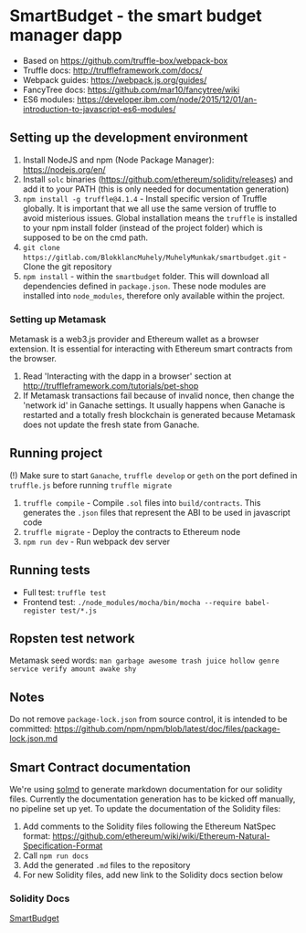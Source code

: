 # SmartBudget - the smart budget manager dapp
* Based on https://github.com/truffle-box/webpack-box
* Truffle docs: http://truffleframework.com/docs/
* Webpack guides: https://webpack.js.org/guides/
* FancyTree docs: https://github.com/mar10/fancytree/wiki
* ES6 modules: https://developer.ibm.com/node/2015/12/01/an-introduction-to-javascript-es6-modules/

## Setting up the development environment
1. Install NodeJS and npm (Node Package Manager): https://nodejs.org/en/
1. Install `solc` binaries (https://github.com/ethereum/solidity/releases) and add it to your PATH (this is only needed for documentation generation)
1. `npm install -g truffle@4.1.4` - Install specific version of Truffle globally. It is important that we all use the same version of truffle to avoid misterious issues. Global installation means the `truffle` is installed to your npm install folder (instead of the project folder) which is supposed to be on the cmd path.
1. `git clone https://gitlab.com/BlokklancMuhely/MuhelyMunkak/smartbudget.git`  - Clone the git repository
1. `npm install` - within the `smartbudget` folder. This will download all dependencies defined in `package.json`. These node modules are installed into `node_modules`, therefore only available within the project.

### Setting up Metamask
Metamask is a web3.js provider and Ethereum wallet as a browser extension. It is essential for interacting with Ethereum smart contracts from the browser.
1. Read 'Interacting with the dapp in a browser' section at http://truffleframework.com/tutorials/pet-shop
2. If Metamask transactions fail because of invalid nonce, then change the 'network id' in Ganache settings. It usually happens when Ganache is restarted and a totally fresh blockchain is generated because Metamask does not update the fresh state from Ganache.

## Running project
(!) Make sure to start `Ganache`, `truffle develop` or `geth` on the port defined in `truffle.js` before running `truffle migrate`

1. `truffle compile` - Compile `.sol` files into `build/contracts`. This generates the `.json` files that represent the ABI to be used in javascript code
2. `truffle migrate` - Deploy the contracts to Ethereum node
3. `npm run dev` - Run webpack dev server

## Running tests
* Full test: `truffle test`
* Frontend test: `./node_modules/mocha/bin/mocha --require babel-register test/*.js`

## Ropsten test network
Metamask seed words: `man garbage awesome trash juice hollow genre service verify amount awake shy`

## Notes
Do not remove `package-lock.json` from source control, it is intended to be committed: https://github.com/npm/npm/blob/latest/doc/files/package-lock.json.md

## Smart Contract documentation
We're using [solmd](https://github.com/dpilch/solmd) to generate markdown documentation for our solidity files.
Currently the documentation generation has to be kicked off manually, no pipeline set up yet.
To update the documentation of the Solidity files:

1. Add comments to the Solidity files following the Ethereum NatSpec format: https://github.com/ethereum/wiki/wiki/Ethereum-Natural-Specification-Format
1. Call `npm run docs`
1. Add the generated `.md` files to the repository
1. For new Solidity files, add new link to the Solidity docs section below

### Solidity Docs
[SmartBudget](docs/contracts.md/SmartBudget.md)
